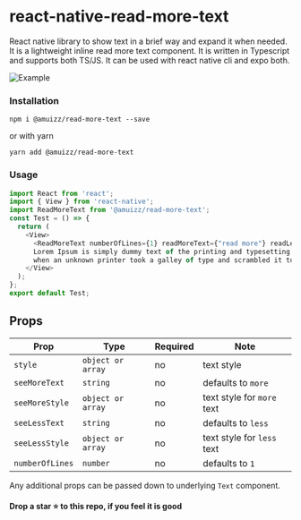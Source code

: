 # react-native-read-more-text
React native library to show text in a brief way and expand it when needed.  It is a lightweight inline read more text component. It is written in Typescript and supports both TS/JS. It can be used with react native cli and expo both.

![Example](example/seemore.gif)

### Installation

```
npm i @amuizz/read-more-text --save
```

or with yarn

```
yarn add @amuizz/read-more-text
```

### Usage

```javascript
import React from 'react';
import { View } from 'react-native';
import ReadMoreText from '@amuizz/read-more-text';
const Test = () => {
  return (
    <View>
      <ReadMoreText numberOfLines={1} readMoreText={"read more"} readLessText={"read less"} readMoreStyle={{color: "#CACACA"}} readLessStyle={{color: "#000"}} >
      Lorem Ipsum is simply dummy text of the printing and typesetting industry. Lorem Ipsum has been the industry's standard dummy text ever since the 1500s, 
      when an unknown printer took a galley of type and scrambled it to make a type specimen book</ReadMoreText>
    </View>
  );
};
export default Test;
```

## Props

| Prop | Type | Required | Note |
|---|---|---|---|
| `style` | `object or array` | no | text style
| `seeMoreText` | `string` | no | defaults to `more`
| `seeMoreStyle` | `object or array` | no | text style for `more` text
| `seeLessText` | `string` | no | defaults to `less`
| `seeLessStyle` | `object or array` | no | text style for `less` text
| `numberOfLines` | `number` | no | defaults to `1`

Any additional props can be passed down to underlying `Text` component.


#### Drop a star :star: to this repo, if you feel it is good

